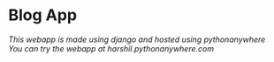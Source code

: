 # Blog App 
<i>This webapp is made using django and hosted using pythonanywhere <br>
You can try the webapp at harshil.pythonanywhere.com
